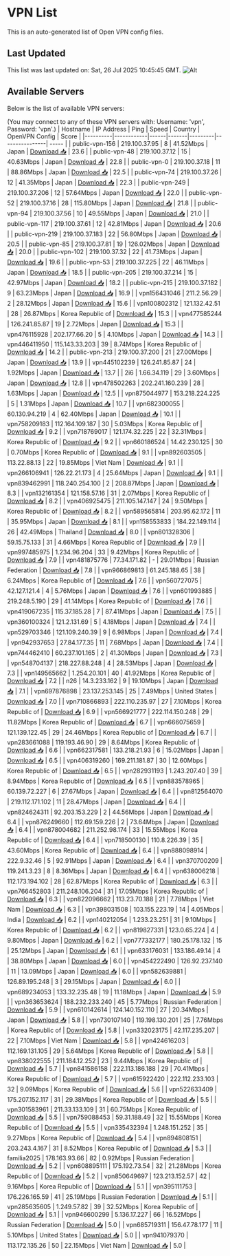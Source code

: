 # VPN List

This is an auto-generated list of Open VPN config files.

## Last Updated

This list was last updated on: Sat, 26 Jul 2025 10:45:45 GMT.
![Alt](https://repobeats.axiom.co/api/embed/186b98318ef1479477931607c1ad7d823f12451f.svg "Repobeats analytics image")

## Available Servers

Below is the list of available VPN servers:

(You may connect to any of these VPN servers with: Username: 'vpn', Password: 'vpn'.)
| Hostname | IP Address | Ping | Speed | Country | OpenVPN Config | Score |
|----------|------------|------|-------|---------|----------------| ----- |
| public-vpn-156 | 219.100.37.95 | 8 | 41.52Mbps | Japan | [Download 📥](./configs/server_0_JP.ovpn) | 23.6 |
| public-vpn-48 | 219.100.37.12 | 15 | 40.63Mbps | Japan | [Download 📥](./configs/server_1_JP.ovpn) | 22.8 |
| public-vpn-0 | 219.100.37.18 | 11 | 88.86Mbps | Japan | [Download 📥](./configs/server_2_JP.ovpn) | 22.5 |
| public-vpn-74 | 219.100.37.26 | 12 | 41.35Mbps | Japan | [Download 📥](./configs/server_3_JP.ovpn) | 22.3 |
| public-vpn-249 | 219.100.37.206 | 12 | 57.64Mbps | Japan | [Download 📥](./configs/server_4_JP.ovpn) | 22.0 |
| public-vpn-52 | 219.100.37.16 | 28 | 115.80Mbps | Japan | [Download 📥](./configs/server_5_JP.ovpn) | 21.8 |
| public-vpn-94 | 219.100.37.56 | 10 | 49.55Mbps | Japan | [Download 📥](./configs/server_6_JP.ovpn) | 21.0 |
| public-vpn-117 | 219.100.37.61 | 12 | 42.81Mbps | Japan | [Download 📥](./configs/server_7_JP.ovpn) | 20.6 |
| public-vpn-219 | 219.100.37.183 | 22 | 56.80Mbps | Japan | [Download 📥](./configs/server_8_JP.ovpn) | 20.5 |
| public-vpn-85 | 219.100.37.81 | 19 | 126.02Mbps | Japan | [Download 📥](./configs/server_9_JP.ovpn) | 20.0 |
| public-vpn-102 | 219.100.37.32 | 22 | 41.73Mbps | Japan | [Download 📥](./configs/server_10_JP.ovpn) | 19.6 |
| public-vpn-53 | 219.100.37.225 | 22 | 46.11Mbps | Japan | [Download 📥](./configs/server_11_JP.ovpn) | 18.5 |
| public-vpn-205 | 219.100.37.214 | 15 | 42.97Mbps | Japan | [Download 📥](./configs/server_12_JP.ovpn) | 18.2 |
| public-vpn-215 | 219.100.37.182 | 9 | 63.23Mbps | Japan | [Download 📥](./configs/server_13_JP.ovpn) | 16.9 |
| vpn156431046 | 211.2.56.29 | 2 | 28.12Mbps | Japan | [Download 📥](./configs/server_14_JP.ovpn) | 15.6 |
| vpn100802312 | 121.132.42.51 | 28 | 26.87Mbps | Korea Republic of | [Download 📥](./configs/server_15_KR.ovpn) | 15.3 |
| vpn477585244 | 126.241.85.87 | 19 | 2.72Mbps | Japan | [Download 📥](./configs/server_16_JP.ovpn) | 15.3 |
| vpn476115928 | 202.177.66.20 | 5 | 4.10Mbps | Japan | [Download 📥](./configs/server_17_JP.ovpn) | 14.3 |
| vpn446411950 | 115.143.33.203 | 39 | 8.74Mbps | Korea Republic of | [Download 📥](./configs/server_18_KR.ovpn) | 14.2 |
| public-vpn-213 | 219.100.37.200 | 21 | 27.00Mbps | Japan | [Download 📥](./configs/server_19_JP.ovpn) | 13.9 |
| vpn445102239 | 126.241.85.87 | 24 | 1.92Mbps | Japan | [Download 📥](./configs/server_20_JP.ovpn) | 13.7 |
| 2i6 | 1.66.34.119 | 29 | 3.60Mbps | Japan | [Download 📥](./configs/server_21_JP.ovpn) | 12.8 |
| vpn478502263 | 202.241.160.239 | 28 | 1.63Mbps | Japan | [Download 📥](./configs/server_22_JP.ovpn) | 12.5 |
| vpn875044977 | 153.218.224.225 | 5 | 1.31Mbps | Japan | [Download 📥](./configs/server_23_JP.ovpn) | 10.7 |
| vpn682300055 | 60.130.94.219 | 4 | 62.40Mbps | Japan | [Download 📥](./configs/server_24_JP.ovpn) | 10.1 |
| vpn758209183 | 112.164.109.187 | 30 | 5.03Mbps | Korea Republic of | [Download 📥](./configs/server_25_KR.ovpn) | 9.2 |
| vpn718769017 | 121.174.32.225 | 22 | 32.31Mbps | Korea Republic of | [Download 📥](./configs/server_26_KR.ovpn) | 9.2 |
| vpn660186524 | 14.42.230.125 | 30 | 0.70Mbps | Korea Republic of | [Download 📥](./configs/server_27_KR.ovpn) | 9.1 |
| vpn892603505 | 113.22.88.13 | 22 | 19.85Mbps | Viet Nam | [Download 📥](./configs/server_28_VN.ovpn) | 9.1 |
| vpn266106941 | 126.22.21.173 | 4 | 25.64Mbps | Japan | [Download 📥](./configs/server_29_JP.ovpn) | 9.1 |
| vpn839462991 | 118.240.254.100 | 2 | 208.87Mbps | Japan | [Download 📥](./configs/server_30_JP.ovpn) | 8.3 |
| vpn132161354 | 121.158.57.16 | 31 | 2.07Mbps | Korea Republic of | [Download 📥](./configs/server_31_KR.ovpn) | 8.2 |
| vpn406925475 | 211.105.147.147 | 24 | 9.50Mbps | Korea Republic of | [Download 📥](./configs/server_32_KR.ovpn) | 8.2 |
| vpn589565814 | 203.95.62.172 | 11 | 35.95Mbps | Japan | [Download 📥](./configs/server_33_JP.ovpn) | 8.1 |
| vpn158553833 | 184.22.149.114 | 26 | 42.49Mbps | Thailand | [Download 📥](./configs/server_34_TH.ovpn) | 8.0 |
| vpn801328306 | 59.15.75.133 | 31 | 4.66Mbps | Korea Republic of | [Download 📥](./configs/server_35_KR.ovpn) | 7.9 |
| vpn997485975 | 1.234.96.204 | 33 | 9.42Mbps | Korea Republic of | [Download 📥](./configs/server_36_KR.ovpn) | 7.9 |
| vpn481875776 | 77.34.171.82 | - | 29.01Mbps | Russian Federation | [Download 📥](./configs/server_37_RU.ovpn) | 7.8 |
| vpn966869813 | 61.245.188.65 | 38 | 6.24Mbps | Korea Republic of | [Download 📥](./configs/server_38_KR.ovpn) | 7.6 |
| vpn560727075 | 42.127.121.4 | 4 | 5.76Mbps | Japan | [Download 📥](./configs/server_39_JP.ovpn) | 7.6 |
| vpn601993885 | 219.248.5.190 | 29 | 41.14Mbps | Korea Republic of | [Download 📥](./configs/server_40_KR.ovpn) | 7.6 |
| vpn419067235 | 115.37.185.28 | 7 | 87.41Mbps | Japan | [Download 📥](./configs/server_41_JP.ovpn) | 7.5 |
| vpn360100324 | 121.2.131.69 | 5 | 4.18Mbps | Japan | [Download 📥](./configs/server_42_JP.ovpn) | 7.4 |
| vpn529703346 | 121.109.240.39 | 9 | 6.98Mbps | Japan | [Download 📥](./configs/server_43_JP.ovpn) | 7.4 |
| vpn942937653 | 27.84.177.35 | 11 | 7.68Mbps | Japan | [Download 📥](./configs/server_44_JP.ovpn) | 7.4 |
| vpn744462410 | 60.237.101.165 | 2 | 41.30Mbps | Japan | [Download 📥](./configs/server_45_JP.ovpn) | 7.3 |
| vpn548704137 | 218.227.88.248 | 4 | 28.53Mbps | Japan | [Download 📥](./configs/server_46_JP.ovpn) | 7.3 |
| vpn149565662 | 1.254.20.101 | 40 | 41.92Mbps | Korea Republic of | [Download 📥](./configs/server_47_KR.ovpn) | 7.2 |
| n26 | 14.3.233.162 | 9 | 19.10Mbps | Japan | [Download 📥](./configs/server_48_JP.ovpn) | 7.1 |
| vpn697876898 | 23.137.253.145 | 25 | 7.49Mbps | United States | [Download 📥](./configs/server_49_US.ovpn) | 7.0 |
| vpn710866893 | 222.110.235.97 | 27 | 7.10Mbps | Korea Republic of | [Download 📥](./configs/server_50_KR.ovpn) | 6.9 |
| vpn566921777 | 222.114.150.248 | 29 | 11.82Mbps | Korea Republic of | [Download 📥](./configs/server_51_KR.ovpn) | 6.7 |
| vpn666075659 | 121.139.122.45 | 29 | 24.46Mbps | Korea Republic of | [Download 📥](./configs/server_52_KR.ovpn) | 6.7 |
| vpn283661088 | 119.193.46.90 | 29 | 8.64Mbps | Korea Republic of | [Download 📥](./configs/server_53_KR.ovpn) | 6.6 |
| vpn662317581 | 133.218.21.93 | 6 | 15.02Mbps | Japan | [Download 📥](./configs/server_54_JP.ovpn) | 6.5 |
| vpn406319260 | 169.211.181.87 | 30 | 12.60Mbps | Korea Republic of | [Download 📥](./configs/server_55_KR.ovpn) | 6.5 |
| vpn282931193 | 1.243.207.40 | 39 | 8.94Mbps | Korea Republic of | [Download 📥](./configs/server_56_KR.ovpn) | 6.5 |
| vpn883578965 | 60.139.72.227 | 6 | 27.67Mbps | Japan | [Download 📥](./configs/server_57_JP.ovpn) | 6.4 |
| vpn812564070 | 219.112.171.102 | 11 | 28.47Mbps | Japan | [Download 📥](./configs/server_58_JP.ovpn) | 6.4 |
| vpn824624311 | 92.203.153.229 | 2 | 44.56Mbps | Japan | [Download 📥](./configs/server_59_JP.ovpn) | 6.4 |
| vpn876249660 | 112.69.159.226 | 2 | 73.64Mbps | Japan | [Download 📥](./configs/server_60_JP.ovpn) | 6.4 |
| vpn878004682 | 211.252.98.174 | 33 | 15.55Mbps | Korea Republic of | [Download 📥](./configs/server_61_KR.ovpn) | 6.4 |
| vpn718500130 | 110.8.226.39 | 35 | 43.60Mbps | Korea Republic of | [Download 📥](./configs/server_62_KR.ovpn) | 6.4 |
| vpn888098914 | 222.9.32.46 | 5 | 92.91Mbps | Japan | [Download 📥](./configs/server_63_JP.ovpn) | 6.4 |
| vpn370700209 | 119.241.3.23 | 8 | 8.36Mbps | Japan | [Download 📥](./configs/server_64_JP.ovpn) | 6.4 |
| vpn638006218 | 112.173.194.102 | 28 | 62.87Mbps | Korea Republic of | [Download 📥](./configs/server_65_KR.ovpn) | 6.3 |
| vpn766452803 | 211.248.106.204 | 31 | 17.05Mbps | Korea Republic of | [Download 📥](./configs/server_66_KR.ovpn) | 6.3 |
| vpn822096662 | 113.23.70.188 | 21 | 7.78Mbps | Viet Nam | [Download 📥](./configs/server_67_VN.ovpn) | 6.3 |
| vpn398031508 | 103.155.223.19 | 14 | 4.05Mbps | India | [Download 📥](./configs/server_68_IN.ovpn) | 6.2 |
| vpn140212054 | 1.233.23.251 | 31 | 9.10Mbps | Korea Republic of | [Download 📥](./configs/server_69_KR.ovpn) | 6.2 |
| vpn819827331 | 123.0.65.224 | 4 | 9.80Mbps | Japan | [Download 📥](./configs/server_70_JP.ovpn) | 6.2 |
| vpn777332177 | 180.25.178.132 | 15 | 25.12Mbps | Japan | [Download 📥](./configs/server_71_JP.ovpn) | 6.1 |
| vpn633176031 | 133.186.49.14 | 4 | 38.80Mbps | Japan | [Download 📥](./configs/server_72_JP.ovpn) | 6.0 |
| vpn454222490 | 126.92.237.140 | 11 | 13.09Mbps | Japan | [Download 📥](./configs/server_73_JP.ovpn) | 6.0 |
| vpn582639881 | 126.89.195.248 | 3 | 29.15Mbps | Japan | [Download 📥](./configs/server_74_JP.ovpn) | 6.0 |
| vpn689234053 | 133.32.235.48 | 19 | 11.18Mbps | Japan | [Download 📥](./configs/server_75_JP.ovpn) | 5.9 |
| vpn363653624 | 188.232.233.240 | 45 | 5.77Mbps | Russian Federation | [Download 📥](./configs/server_76_RU.ovpn) | 5.9 |
| vpn610142614 | 124.140.152.110 | 27 | 20.34Mbps | Japan | [Download 📥](./configs/server_77_JP.ovpn) | 5.8 |
| vpn730107140 | 119.198.130.201 | 25 | 7.76Mbps | Korea Republic of | [Download 📥](./configs/server_78_KR.ovpn) | 5.8 |
| vpn332023175 | 42.117.235.207 | 22 | 7.10Mbps | Viet Nam | [Download 📥](./configs/server_79_VN.ovpn) | 5.8 |
| vpn424616203 | 112.169.131.105 | 29 | 5.64Mbps | Korea Republic of | [Download 📥](./configs/server_80_KR.ovpn) | 5.8 |
| vpn838022555 | 211.184.12.252 | 23 | 9.44Mbps | Korea Republic of | [Download 📥](./configs/server_81_KR.ovpn) | 5.7 |
| vpn841586158 | 222.113.186.188 | 29 | 70.41Mbps | Korea Republic of | [Download 📥](./configs/server_82_KR.ovpn) | 5.7 |
| vpn615922420 | 222.112.233.103 | 32 | 9.09Mbps | Korea Republic of | [Download 📥](./configs/server_83_KR.ovpn) | 5.6 |
| vpn522633409 | 175.207.152.117 | 31 | 29.38Mbps | Korea Republic of | [Download 📥](./configs/server_84_KR.ovpn) | 5.5 |
| vpn301583961 | 211.33.133.109 | 31 | 60.75Mbps | Korea Republic of | [Download 📥](./configs/server_85_KR.ovpn) | 5.5 |
| vpn759088453 | 59.31.188.49 | 32 | 15.55Mbps | Korea Republic of | [Download 📥](./configs/server_86_KR.ovpn) | 5.5 |
| vpn335432394 | 1.248.151.252 | 35 | 9.27Mbps | Korea Republic of | [Download 📥](./configs/server_87_KR.ovpn) | 5.4 |
| vpn894808151 | 203.243.4.167 | 31 | 8.52Mbps | Korea Republic of | [Download 📥](./configs/server_88_KR.ovpn) | 5.3 |
| familia2025 | 178.163.93.66 | 82 | 0.92Mbps | Russian Federation | [Download 📥](./configs/server_89_RU.ovpn) | 5.2 |
| vpn608895111 | 175.192.73.54 | 32 | 21.28Mbps | Korea Republic of | [Download 📥](./configs/server_90_KR.ovpn) | 5.2 |
| vpn850649697 | 123.213.152.57 | 42 | 9.16Mbps | Korea Republic of | [Download 📥](./configs/server_91_KR.ovpn) | 5.1 |
| vpn395111753 | 176.226.165.59 | 41 | 25.19Mbps | Russian Federation | [Download 📥](./configs/server_92_RU.ovpn) | 5.1 |
| vpn285635605 | 1.249.57.82 | 39 | 32.52Mbps | Korea Republic of | [Download 📥](./configs/server_93_KR.ovpn) | 5.1 |
| vpn946600299 | 5.136.17.227 | 66 | 16.52Mbps | Russian Federation | [Download 📥](./configs/server_94_RU.ovpn) | 5.0 |
| vpn685719311 | 156.47.78.177 | 11 | 5.10Mbps | United States | [Download 📥](./configs/server_95_US.ovpn) | 5.0 |
| vpn941079370 | 113.172.135.26 | 50 | 22.15Mbps | Viet Nam | [Download 📥](./configs/server_96_VN.ovpn) | 5.0 |
